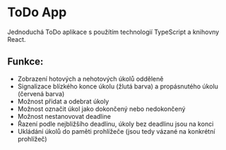 # ToDo App
Jednoduchá ToDo aplikace s použítím technologií TypeScript a knihovny React.

## Funkce:
- Zobrazení hotových a nehotových úkolů odděleně
- Signalizace blízkého konce úkolu (žlutá barva) a propásnutého úkolu (červená barva)
- Možnost přidat a odebrat úkoly
- Možnost označit úkol jako dokončený nebo nedokončený
- Možnost nestanovovat deadline
- Řazení podle nejbližšího deadlinu, úkoly bez deadlinu jsou na konci
- Ukládání úkolů do paměti prohlížeče (jsou tedy vázané na konkrétní prohlížeč)